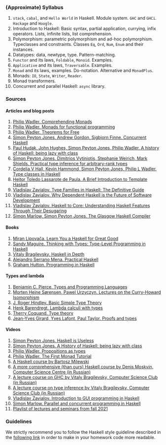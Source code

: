 ### (Approximate) Syllabus

1. `stack`, `cabal`, and `Hello World` in Haskell. Module system. `GHC` and `GHCi`. `Hackage` and `Hoogle`.
2. Introduction to Haskell: Basic syntax, partial application, currying, infix operators. Lists, infinite lists, list comprehension.
3. Polymorphism: parametric polymorphism and ad-hoc polymorphism. Typeclasses and constraints. Classes `Eq`, `Ord`, `Num`, `Enum` and their instances.
4. Datatypes: data, newtype, type. Pattern-matching.
5. `Functor` and its laws, `Foldable`, `Monoid`. Examples.
6. `Applicative` and its laws, `Traversable`. Examples.
7. `Monad` and its laws, examples. Do-notation. Alternative and `MonadPlus`.
8. Monads: `IO`, `State`, `Writer`, `Reader`.
9. Monad transformers.
10. Concurrent and parallel Haskell: `async` library.

### Sources

#### Articles and blog posts

1. [Philip Wadler. Comprehending Monads](https://ncatlab.org/nlab/files/WadlerMonads.pdf)
2. [Philip Wadler. Monads for functional programming](https://homepages.inf.ed.ac.uk/wadler/papers/marktoberdorf/baastad.pdf)
3. [Philip Wadler. Theorems for Free](https://people.mpi-sws.org/~dreyer/tor/papers/wadler.pdf)
4. [Simon Peyton Jones, Andrew Gordon, Sigbjorn Finne. Concurrent Haskell](https://citeseerx.ist.psu.edu/viewdoc/download?doi=10.1.1.47.7494&rep=rep1&type=pdf)
5. [Paul Hudak, John Hughes, Simon Peyton Jones, Philip Wadler. A history of Haskell: being lazy with class](https://dl.acm.org/doi/abs/10.1145/1238844.1238856)
6. [Simon Peyton Jones, Dimitrios Vytiniotis, Stephanie Weirich, Mark Shields. Practical type inference for arbitrary-rank types](https://www.cambridge.org/core/journals/journal-of-functional-programming/article/abs/practical-type-inference-for-arbitraryrank-types/5339FB9DAB968768874D4C20FA6F8CB6)
7. [Cordelia V Hall, Kevin Hammond, Simon Peyton Jones, Philip L Wadler. Type classes in Haskell](https://dl.acm.org/doi/abs/10.1145/227699.227700)
8. [Heitor Toledo Lassarote de Paula. A Brief Introduction to Template Haskell](https://serokell.io/blog/introduction-to-template-haskell)
9. [Vladislav Zavialov. Type Families in Haskell: The Definitive Guide](https://serokell.io/blog/type-families-haskell)
10. [Vladislav Zavialov. Why Dependent Haskell is the Future of Software Development](https://serokell.io/blog/why-dependent-haskell)
11. [Vladislav Zavialov. Haskell to Core: Understanding Haskell Features Through Their Desugaring](https://serokell.io/blog/haskell-to-core)
12. [Simon Marlow, Simon Peyton Jones. The Glasgow Haskell Compiler](https://www.aosabook.org/en/ghc.html)

#### Books

1. [Miran Lipovača. Learn You a Haskell for Great Good](http://learnyouahaskell.com/)
2. [Sandy Maguire. Thinking with Types: Type-Level Programming in Haskell](https://leanpub.com/thinking-with-types)
3. [Vitaly Bragilevsky. Haskell in Depth](https://www.manning.com/books/haskell-in-depth)
4. [Alejandro Serrano Mena. Practical Haskell](https://www.apress.com/gp/book/9781484244791)
5. [Graham Hutton. Programming in Haskell](https://www.cs.nott.ac.uk/~pszgmh/pih.html)

#### Types and lambda

1. [Benjamin C. Pierce. Types and Programming Languages](https://www.cis.upenn.edu/~bcpierce/tapl/)
2. [Morten Heine Sørensen, Pawel Urzyczyn. Lectures on the Curry-Howard Isomorphism](https://www.elsevier.com/books/lectures-on-the-curry-howard-isomorphism/sorensen/978-0-444-52077-7)
3. [J. Roger Hindley. Basic Simple Type Theory](https://www.cambridge.org/core/books/basic-simple-type-theory/0C0B4DB68D19B96E2F2F8AAF8DD738C7)
4. [Henk Barendregt. Lambda calculi with types](https://home.ttic.edu/~dreyer/course/papers/barendregt.pdf)
5. [Therry Coquand. Type theory](https://plato.stanford.edu/entries/type-theory/)
6. [Jean-Yves Girard, Yves Lafont, Paul Taylor. Proofs and types](https://www.paultaylor.eu/stable/prot.pdf)

#### Videos

1. [Simon Peyton Jones. Haskell is Useless](https://www.youtube.com/watch?v=iSmkqocn0oQ)
2. [Simon Peyton Jones. A History of Haskell: being lazy with class](https://www.youtube.com/watch?v=06x8Wf2r2Mc)
3. [Philip Wadler. Propositions as types](https://www.youtube.com/watch?v=IOiZatlZtGU)
4. [Philip Wadler. The First Monad Tutorial](https://www.youtube.com/watch?v=yjmKMhJOJos)
5. [A Haskell course by Bartosz Milewski](https://www.youtube.com/playlist?list=PL0pwx9zqJ9IamHxRXTf34dC3JeQ2oYmfJ)
6. [A more comprehensive (than ours) Haskell course by Denis Moskvin, Computer Science Centre (in Russian)](https://compscicenter.ru/courses/func-prog/2019-spring/)
7. [A lecture course on GHC by Vitaly Bragilevsky, Computer Science Club (in Russian)](https://www.lektorium.tv/node/32421)
8. [A lecture course on type inference by Vitaly Bragilevsky, Computer Science Club (in Russian)](https://compsciclub.ru/courses/2019-spring/6.423-types/)
9. [Vladislav Zavialov. Introduction to GUI programming in Haskell](https://www.youtube.com/watch?v=k1aq8ikO-8Q)
10. [Simon Marlow. Parallel and concurrent programming in Haskell](https://www.youtube.com/watch?v=lqG3mURwUxo)
11. [Playlist of lectures and seminars from fall 2021](https://www.youtube.com/playlist?list=PLEwK9wdS5g0qy07-ZWYIiLIUEjV61G6E_)

### Guidelines

We strictly recommend you to follow the Haskell style guideline described in the [following link](https://github.com/serokell/style/blob/master/haskell.md) in order to make in your homework code more readable.
